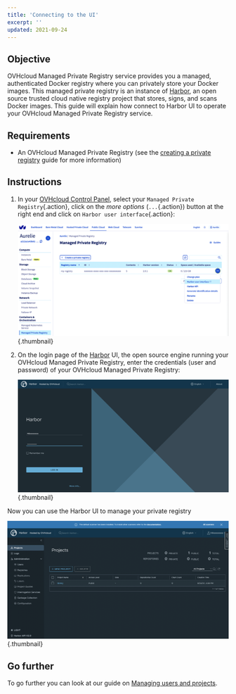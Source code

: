 ```yaml
---
title: 'Connecting to the UI'
excerpt: ''
updated: 2021-09-24
---
```


<style>
 pre {
     font-size: 14px;
 }
 pre.console {
   background-color: #300A24; 
   color: #ccc;
   font-family: monospace;
   padding: 5px;
   margin-bottom: 5px;
 }
 pre.console code {
   border: solid 0px transparent;
   color: #ccc;
   font-family: monospace !important;
   font-size: 0.75em;
 }
 .small {
     font-size: 0.75em;
 }
</style>

## Objective

OVHcloud Managed Private Registry service provides you a managed, authenticated Docker registry where you can privately store your Docker images. This managed private registry is an instance of [Harbor](https://goharbor.io/), an open source trusted cloud native registry project that stores, signs, and scans Docker images. This guide will explain how connect to Harbor UI to operate your OVHcloud Managed Private Registry service.

## Requirements

- An OVHcloud Managed Private Registry (see the [creating a private registry](/pages/public_cloud/containers_orchestration/managed_private_registry/creating-a-private-registry) guide for more information)

## Instructions

1. In your [OVHcloud Control Panel](https://www.ovh.com/auth/?action=gotomanager&from=https://www.ovh.ie/&ovhSubsidiary=ie), select your `Managed Private Registry`{.action}, click on the *more options* (`...`{.action}) button at the right end and click on `Harbor user interface`{.action}:

    ![Managing users and projects](images/connecting-to-the-ui-002.png){.thumbnail}

2. On the login page of the [Harbor](https://goharbor.io/) UI, the open source engine running your OVHcloud Managed Private Registry, enter the credentials (user and password) of your OVHcloud Managed Private Registry:

    ![Managing users and projects](images/connecting-to-the-ui-003.png){.thumbnail}

Now you can use the Harbor UI to manage your private registry

![Managing users and projects](images/connecting-to-the-ui-004.png){.thumbnail}

## Go further

To go further you can look at our guide on [Managing users and projects](/pages/public_cloud/containers_orchestration/managed_private_registry/managing-users-and-projects).
